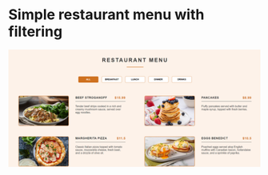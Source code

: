 # Simple restaurant menu with filtering

![image](https://github.com/iamdrzazgowski/restaurant-menu-vanilla/blob/main/design/design-img.png)
